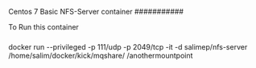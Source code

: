  Centos 7 Basic NFS-Server container 
###########

To Run this container 
###

docker run --privileged  -p 111/udp -p  2049/tcp -it -d salimep/nfs-server /home/salim/docker/kick/mqshare/ /anothermountpoint

